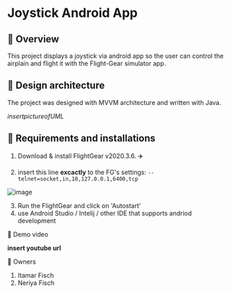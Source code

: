 # Joystick Android App

## 🔎 Overview
This project displays a joystick via android app so the user can control the airplain and flight it with the Flight-Gear simulator app.

## :art: Design architecture
The project was designed with MVVM architecture and written with Java.

$insert picture of UML$

## 🔧 Requirements and installations
1. Download & install FlightGear v2020.3.6. :airplane:



2. insert this line **excactly** to the FG's settings: `--telnet=socket,in,10,127.0.0.1,6400,tcp`

![image](https://user-images.githubusercontent.com/72704008/122812784-caad7180-d2da-11eb-97dd-fbb5cbac4a2c.png)

3. Run the FlightGear and click on 'Autostart'
4. use Android Studio / Intelij / other IDE that supports andriod development

🎥 Demo video

**insert youtube url**

:two_men_holding_hands: Owners

1. Itamar Fisch
2. Neriya Fisch
